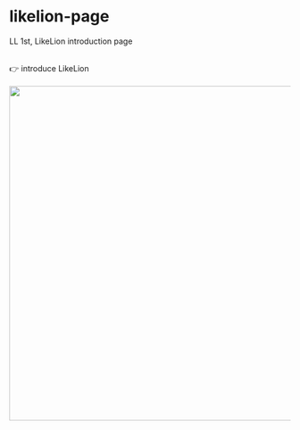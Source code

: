 # likelion-page
LL 1st, LikeLion introduction page<br><br>


👉 introduce LikeLion<br><br>
<img src="https://user-images.githubusercontent.com/63948884/103577820-d073ee00-4f18-11eb-9d06-8ca0addf78c4.png" width="600px">
